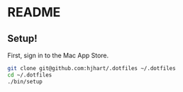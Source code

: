 # README

## Setup!

First, sign in to the Mac App Store.

```bash
git clone git@github.com:hjhart/.dotfiles ~/.dotfiles
cd ~/.dotfiles
./bin/setup
```
